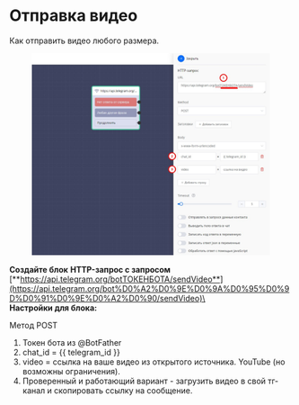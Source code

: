 # Отправка видео

Как отправить видео любого размера.

<figure><img src="../../../../.gitbook/assets/Eg1pfTEA.jpg" alt=""><figcaption></figcaption></figure>

**Создайте блок** **HTTP-запрос с запросом** [**https://api.telegram.org/botТОКЕНБОТА/sendVideo**](https://api.telegram.org/bot%D0%A2%D0%9E%D0%9A%D0%95%D0%9D%D0%91%D0%9E%D0%A2%D0%90/sendVideo)\
\
**Настройки для блока:**

Метод POST

1. Токен бота из @BotFather
2. chat\_id = \{{ telegram\_id \}}
3. video = ссылка на ваше видео из открытого источника. YouTube (но возможны ограничения).
4. Проверенный и работающий вариант - загрузить видео в свой тг-канал и скопировать ссылку на сообщение.&#x20;
